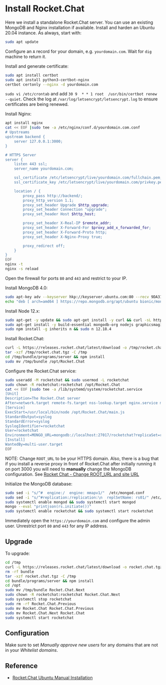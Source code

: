 # Install Rocket.Chat

Here we install a standalone Rocket.Chat server.  You can use an existing MongoDB and Nginx installation if available.  Install and harden an Ubuntu 20.04 instance. As always, start with:

```sh
sudo apt update
```

Configure an `A` record for your domain, e.g. `yourdomain.com`.  Wait for `dig` machine to return it.

Install and generate certificate:

```sh
sudo apt install certbot
sudo apt install python3-certbot-nginx
certbot certonly --nginx -d yourdomain.com
```

`sudo vi /etc/crontab` and add `30 9  * * 1 root  /usr/bin/certbot renew --quiet`.  Check the log at `/var/log/letsencrypt/letsencrypt.log` to ensure certificates are being renewed.

Install Nginx:

```sh
apt install nginx
cat << EOF |sudo tee -a /etc/nginx/conf.d/yourdomain.com.conf
# Upstreams
upstream backend {
    server 127.0.0.1:3000;
}

# HTTPS Server
server {
    listen 443 ssl;
    server_name yourdomain.com;

    ssl_certificate /etc/letsencrypt/live/yourdomain.com/fullchain.pem;
    ssl_certificate_key /etc/letsencrypt/live/yourdomain.com/privkey.pem;

    location / {
        proxy_pass http://backend/;
        proxy_http_version 1.1;
        proxy_set_header Upgrade $http_upgrade;
        proxy_set_header Connection "upgrade";
        proxy_set_header Host $http_host;

        proxy_set_header X-Real-IP $remote_addr;
        proxy_set_header X-Forward-For $proxy_add_x_forwarded_for;
        proxy_set_header X-Forward-Proto http;
        proxy_set_header X-Nginx-Proxy true;

        proxy_redirect off;
    }
}
EOF
nginx -t
nginx -s reload
```

Open the firewall for ports `80` and `443` and restrict to your IP.

Install MongoDB 4.0:

```sh
sudo apt-key adv --keyserver hkp://keyserver.ubuntu.com:80 --recv 9DA31620334BD75D9DCB49F368818C72E52529D4
echo "deb [ arch=amd64 ] https://repo.mongodb.org/apt/ubuntu bionic/mongodb-org/4.0 multiverse" | sudo tee /etc/apt/sources.list.d/mongodb-org-4.0.list
```

Install Node 12.x:

```sh
sudo apt-get -y update && sudo apt-get install -y curl && curl -sL https://deb.nodesource.com/setup_12.x | sudo bash -
sudo apt-get install -y build-essential mongodb-org nodejs graphicsmagick
sudo npm install -g inherits n && sudo n 12.18.4
```

Install Rocket.Chat:

```sh
curl -L https://releases.rocket.chat/latest/download -o /tmp/rocket.chat.tgz
tar -xzf /tmp/rocket.chat.tgz -C /tmp
cd /tmp/bundle/programs/server && npm install
sudo mv /tmp/bundle /opt/Rocket.Chat
```

Configure the Rocket.Chat service:

```sh
sudo useradd -M rocketchat && sudo usermod -L rocketchat
sudo chown -R rocketchat:rocketchat /opt/Rocket.Chat
cat << EOF |sudo tee -a /lib/systemd/system/rocketchat.service
[Unit]
Description=The Rocket.Chat server
After=network.target remote-fs.target nss-lookup.target nginx.service mongod.service
[Service]
ExecStart=/usr/local/bin/node /opt/Rocket.Chat/main.js
StandardOutput=syslog
StandardError=syslog
SyslogIdentifier=rocketchat
User=rocketchat
Environment=MONGO_URL=mongodb://localhost:27017/rocketchat?replicaSet=rs01 MONGO_OPLOG_URL=mongodb://localhost:27017/local?replicaSet=rs01 ROOT_URL=https://yourdomain.com PORT=3000
[Install]
WantedBy=multi-user.target
EOF
```

NOTE: Change `ROOT_URL` to be your HTTPS domain. Also, there is a bug that if you install a reverse proxy in front of Rocket.Chat after initially running it on port 3000 you will need to **manually** change the MongoDB configuration.  See [Rocket Chat - Change ROOT_URL and site URL](https://www.ryadel.com/en/rocket-chat-change-root_url-site-url-rocketchat/)

Initialize the MongoDB database:

```sh
sudo sed -i "s/^#  engine:/  engine: mmapv1/"  /etc/mongod.conf
sudo sed -i "s/^#replication:/replication:\n  replSetName: rs01/" /etc/mongod.conf
sudo systemctl enable mongod && sudo systemctl start mongod
mongo --eval "printjson(rs.initiate())"
sudo systemctl enable rocketchat && sudo systemctl start rocketchat
```

Immediately open the `https://yourdomain.com` and configure the admin user.  Unrestrict port `80` and `443` for any IP address.

## Upgrade

To upgrade:

```bash
cd /tmp
curl -L https://releases.rocket.chat/latest/download -o rocket.chat.tgz
rm -rf bundle
tar -xzf rocket.chat.tgz -C /tmp
cd bundle/programs/server && npm install
cd /opt
sudo mv /tmp/bundle Rocket.Chat.Next
sudo chown -R rocketchat:rocketchat Rocket.Chat.Next
sudo systemctl stop rocketchat
sudo rm -rf Rocket.Chat.Previous
sudo mv Rocket.Chat Rocket.Chat.Previous
sudo mv Rocket.Chat.Next Rocket.Chat
sudo systemctl start rocketchat
```

## Configuration

Make sure to set _Manually approve new users_ for any domains that are not in your *Whitelist domains*.

## Reference

- [Rocket.Chat Ubuntu Manual Installation](https://docs.rocket.chat/installation/manual-installation/ubuntu)
